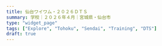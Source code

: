 ```yaml
---
title: 仙台ワイワム・２０２６ＤＴＳ
summary: 学校｜２０２６年４月｜宮城県・仙台市
type: "widget_page"
tags: ["Explore", "Tohoku", "Sendai", "Training", "DTS"]
draft: true
---
```

